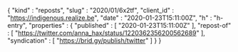 {
  "kind" : "reposts",
  "slug" : "2020/01/6x2tf",
  "client_id" : "https://indigenous.realize.be",
  "date" : "2020-01-23T15:11:00Z",
  "h" : "h-entry",
  "properties" : {
    "published" : [ "2020-01-23T15:11:00Z" ],
    "repost-of" : [ "https://twitter.com/anna_hax/status/1220362356200562689" ],
    "syndication" : [ "https://brid.gy/publish/twitter" ]
  }
}
